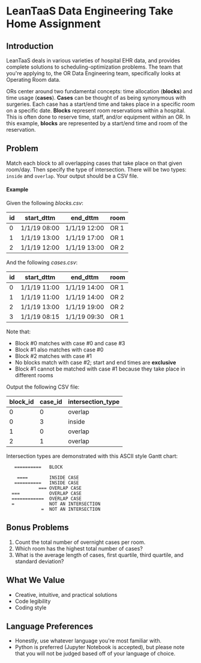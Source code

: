 # LeanTaaS Data Engineering Take Home Assignment

## Introduction
LeanTaaS deals in various varieties of hospital EHR data, and provides complete solutions to scheduling-optimization problems. The team that you're applying to, the OR Data Engineering team,  specifically looks at Operating Room data.

ORs center around two fundamental concepts: time allocation (**blocks**) and time usage (**cases**). **Cases** can be thought of as being synonymous with surgeries. Each case has a start/end time and takes place in a specific room on a specific date. **Blocks** represent room reservations within a hospital. This is often done to reserve time, staff, and/or equipment within an OR. In this example, **blocks** are represented by a start/end time and room of the reservation.

## Problem
Match each block to all overlapping cases that take place on that given room/day. Then specify the type of intersection. There will be two types: `inside` and `overlap`. Your output should be a CSV file.

#### Example
Given the following *blocks.csv*:


|id | start_dttm   | end_dttm     | room |
|---|--------------|--------------|------|
|0  | 1/1/19 08:00 | 1/1/19 12:00 | OR 1 |
|1  | 1/1/19 13:00 | 1/1/19 17:00 | OR 1 |
|2  | 1/1/19 12:00 | 1/1/19 13:00 | OR 2 |

And the following *cases.csv*:


| id | start_dttm   | end_dttm     | room |
|----|--------------|--------------|------|
| 0  | 1/1/19 11:00 | 1/1/19 14:00 | OR 1 |
| 1  | 1/1/19 11:00 | 1/1/19 14:00 | OR 2 |
| 2  | 1/1/19 13:00 | 1/1/19 19:00 | OR 2 |
| 3  | 1/1/19 08:15 | 1/1/19 09:30 | OR 1 |

Note that:
* Block #0 matches with case #0 and case #3
* Block #1 also matches with case #0
* Block #2 matches with case #1
* No blocks match with case #2; start and end times are **exclusive** 
* Block #1 cannot be matched with case #1 because they take place in different rooms

Output the following CSV file:


| block_id | case_id | intersection_type |
|----------|---------|-------------------|
| 0        | 0       | overlap           |
| 0        | 3       | inside            |
| 1        | 0       | overlap           |
| 2        | 1       | overlap           |


Intersection types are demonstrated with this ASCII style Gantt chart:

```
   ==========   BLOCK

    ====        INSIDE CASE
   ==========   INSIDE CASE
            === OVERLAP CASE
  ===           OVERLAP CASE
  ============  OVERLAP CASE
  =             NOT AN INTERSECTION
             =  NOT AN INTERSECTION
```

## Bonus Problems
1. Count the total number of overnight cases per room.
2. Which room has the highest total number of cases?
3. What is the average length of cases, first quartile, third quartile, and standard deviation?

## What We Value
* Creative, intuitive, and practical solutions
* Code legibility
* Coding style

## Language Preferences
* Honestly, use whatever language you're most familiar with.
* Python is preferred (Jupyter Notebook is accepted), but please note that you will not be judged based off of your language of choice.